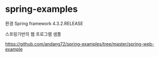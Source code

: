 # spring-examples

환경
Spring framework 4.3.2.RELEASE

스프링기반의 웹 프로그램 샘플 

https://github.com/andang72/spring-examples/tree/master/spring-web-example
